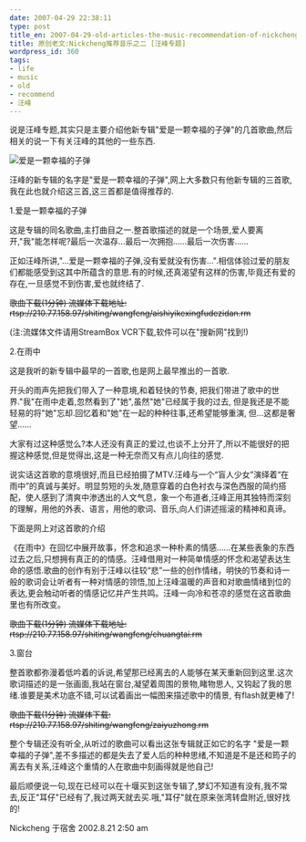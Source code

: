 ```yaml
---
date: 2007-04-29 22:38:11
type: post
title_en: 2007-04-29-old-articles-the-music-recommendation-of-nickcheng-2-wangfeng
title: 原创老文:Nickcheng推荐音乐之二 [汪峰专题]
wordpress_id: 360
tags:
- life
- music
- old
- recommend
- 汪峰
---
```


说是汪峰专题,其实只是主要介绍他新专辑"爱是一颗幸福的子弹"的几首歌曲,然后相关的说一下有关汪峰的其他的一些东西.

![爱是一颗幸福的子弹](http://cimg.163.com/movie/0207/01/album.jpg)

汪峰的新专辑的名字是"爱是一颗幸福的子弹",网上大多数只有他新专辑的三首歌,我在此也就介绍这三首,这三首都是值得推荐的.

1.爱是一颗幸福的子弹

这是专辑的同名歌曲,主打曲目之一.整首歌描述的就是一个场景,爱人要离开,"我"能怎样呢?最后一次温存...最后一次拥抱......最后一次伤害......

正如汪峰所讲,"...爱是一颗幸福的子弹,没有爱就没有伤害...".相信体验过爱的朋友们都能感受到这其中所蕴含的意思.有的时候,还真渴望有这样的伤害,毕竟还有爱的存在,一旦感觉不到伤害,爱也就终结了.

<del>歌曲下载(1分钟)
流媒体下载地址: rtsp://210.77.158.97/shiting/wangfeng/aishiyikexingfudezidan.rm</del>

(注:流媒体文件请用StreamBox VCR下载,软件可以在"搜新网"找到!)

2.在雨中

这是我听的新专辑中最早的一首歌,也是网上最早推出的一首歌. 

开头的雨声先把我们带入了一种意境,和着轻快的节奏, 把我们带进了歌中的世界."我"在雨中走着,忽然看到了"她",虽然"她"已经属于我的过去, 但是我还是不能轻易的将"她"忘却.回忆着和"她"在一起的种种往事,还希望能够重演, 但...这都是奢望......

大家有过这种感觉么?本人还没有真正的爱过,也谈不上分开了,所以不能很好的把握这种感觉,但是觉得出,这是一种无奈而又有点儿向往的感觉.

说实话这首歌的意境很好,而且已经拍摄了MTV.汪峰与一个“盲人少女”演绎着“在雨中”的真诚与美好。明显剪短的头发,随意穿着的白色衬衣与深色西服的简约搭配，使人感到了清爽中渗透出的人文气息，象一个布道者,汪峰正用其独特而深刻的理解，用他的外表、语言，用他的歌词、音乐,向人们讲述摇滚的精神和真谛。

下面是网上对这首歌的介绍

《在雨中》在回忆中展开故事，怀念和追求一种朴素的情感……在某些表象的东西过去之后,只想拥有真正的的情感。汪峰借用对一种简单情感的怀念和渴望表达生命的感悟.歌曲的创作有别于汪峰以往较“悲”一些的创作情绪，明快的节奏和诗一般的歌词会让听者有一种对情感的领悟,加上汪峰温暖的声音和对歌曲情绪到位的表达,更会触动听者的情感记忆并产生共鸣。汪峰一向冷和苍凉的感觉在这首歌曲里也有所改变。

<del>歌曲下载(1分钟)
流媒体下载地址: rtsp://210.77.158.97/shiting/wangfeng/chuangtai.rm</del>

3.窗台

整首歌都弥漫着低吟着的诉说,希望那已经离去的人能够在某天重新回到这里.这次歌词描述的是一张画面,我站在窗台,凝望着周围的景物,睹物思人, 又钩起了我的思绪.谁要是美术功底不错,可以试着画出一幅图来描述歌中的情景, 有flash就更棒了!

<del>歌曲下载(1分钟)
流媒体下载: rtsp://210.77.158.97/shiting/wangfeng/zaiyuzhong.rm</del>

整个专辑还没有听全,从听过的歌曲可以看出这张专辑就正如它的名字 "爱是一颗幸福的子弹",差不多描述的都是失去了爱人后的种种思绪,不知道是不是还和筠子的离去有关系,汪峰这个重情的人在歌曲中刻画得就是他自己!

最后顺便说一句,现在已经可以在十堰买到这张专辑了,梦幻不知道有没有,我不常去,反正"耳仔"已经有了,我过两天就去买.哦,"耳仔"就在原来张湾转盘附近,很好找的!

Nickcheng 于宿舍 2002.8.21 2:50 am
